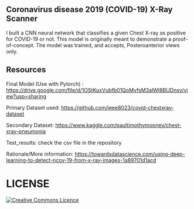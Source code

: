 ## Coronavirus disease 2019 (COVID-19) X-Ray Scanner 
I built a CNN neural network that classifies a given Chest X-ray as positive for COVID-19 or not. This model is originally meant to demonstrate a proof-of-concept. The model was trained, and accepts, Posteroanterior views only. 


## Resources
Final Model (Use with Pytorch) : https://drive.google.com/file/d/1OStKuxVubfb01QoMvfsM3alWI8BUDnsv/view?usp=sharing <br/>

Primary Dataset used: https://github.com/ieee8023/covid-chestxray-dataset <br/>

Secondary Dataset: https://www.kaggle.com/paultimothymooney/chest-xray-pneumonia <br/>

Test_results: check the csv file in the repository <br/>

Rationale/More information: https://towardsdatascience.com/using-deep-learning-to-detect-ncov-19-from-x-ray-images-1a89701d1acd<br/>

# LICENSE
<a rel="license" href="https://opensource.org/licenses/MIT"><img alt="Creative Commons Licence" style="border-width:0" src="https://upload.wikimedia.org/wikipedia/commons/thumb/0/0c/MIT_logo.svg/220px-MIT_logo.svg.png" /></a>
